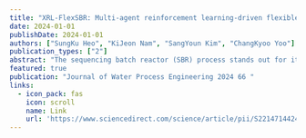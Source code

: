 ```yaml
---
title: "XRL-FlexSBR: Multi-agent reinforcement learning-driven flexible SBR control with explainable performance guarantee under diverse influent conditions"
date: 2024-01-01
publishDate: 2024-01-01
authors: ["SungKu Heo", "KiJeon Nam", "SangYoun Kim", "ChangKyoo Yoo"]
publication_types: ["2"]
abstract: "The sequencing batch reactor (SBR) process stands out for its small footprint and operational flexibility. However, the SBR process is highly nonlinear and subject to influent disturbances. In this study, we suggested an explainable multi-agent reinforcement learning (XRL) approach coupled with multi-agent reinforcement learning (MARL) and explainable AI (XAI); then, an XRL-driven flexible SBR control (XRL-FlexSBR) system was developed to conduct multivariate control the SBR process autonomously. Influent big datasets including biochemical oxygen demand (BOD) and total nitrogen (TN) were collected from the wastewater treatment plants (WWTPs) of South Korea. Then, the Gaussian mixture model was utilized to cluster the diverse influent conditions and the SBR mechanistic model was developed. A game abstraction method based on a two-stage attention network (G2ANET), one of MARL algorithms, was …"
featured: true
publication: "Journal of Water Process Engineering 2024 66 "
links:
  - icon_pack: fas
    icon: scroll
    name: Link
    url: 'https://www.sciencedirect.com/science/article/pii/S2214714424012236'
---
```

